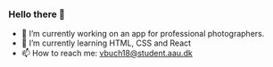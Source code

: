 ### Hello there 👋

- 🔭 I’m currently working on an app for professional photographers.
- 🌱 I’m currently learning HTML, CSS and React
- 📫 How to reach me: vbuch18@student.aau.dk

<!--
**VictorBuch/VictorBuch** is a ✨ _special_ ✨ repository because its `README.md` (this file) appears on your GitHub profile.

Here are some ideas to get you started:

- 🔭 I’m currently working on ...
- 🌱 I’m currently learning ...
- 👯 I’m looking to collaborate on ...
- 🤔 I’m looking for help with ...
- 💬 Ask me about ...
- 📫 How to reach me: ...
- 😄 Pronouns: ...
- ⚡ Fun fact: ...
-->
